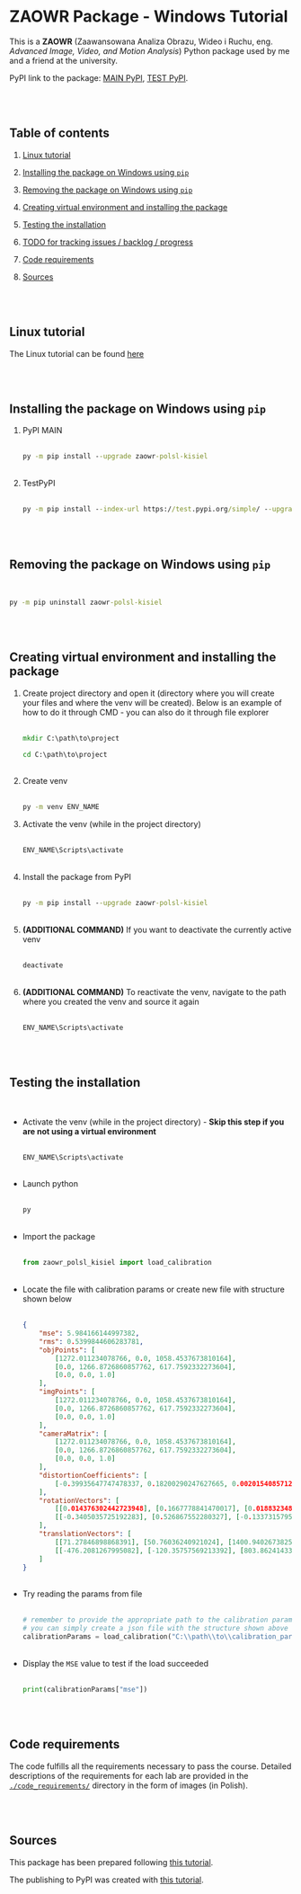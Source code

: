 # ZAOWR Package - Windows Tutorial

This is a **ZAOWR** (Zaawansowana Analiza Obrazu, Wideo i Ruchu, eng. _Advanced Image, Video, and Motion Analysis_) Python package used by me and a friend at the university.

PyPI link to the package: [MAIN PyPI](https://pypi.org/project/zaowr-polsl-kisiel/), [TEST PyPI](https://test.pypi.org/project/zaowr-polsl-kisiel/).

<br/>
<br/>

## Table of contents

1. [Linux tutorial](../README.md)

2. [Installing the package on Windows using `pip`](#installing-the-package-on-windows-using-pip)

3. [Removing the package on Windows using `pip`](#removing-the-package-on-windows-using-pip)

4. [Creating virtual environment and installing the package](#creating-virtual-environment-and-installing-the-package)

5. [Testing the installation](#testing-the-installation)

6. [TODO for tracking issues / backlog / progress](./TODO.md)

7. [Code requirements](#code-requirements)

8. [Sources](#sources)

<br/>
<br/>

## Linux tutorial

The Linux tutorial can be found [here](../README.md)

<br/>
<br/>

## Installing the package on Windows using `pip`

<ol>

<li> PyPI MAIN

<br/>
<br/>

```cmd
py -m pip install --upgrade zaowr-polsl-kisiel
```

</li>
<br/>
<li> TestPyPI

<br/>
<br/>
 
```cmd
py -m pip install --index-url https://test.pypi.org/simple/ --upgrade zaowr-polsl-kisiel
```

</li>

</ol>

<br/>
<br/>

## Removing the package on Windows using `pip`

<br/>

```cmd
py -m pip uninstall zaowr-polsl-kisiel
```

<br/>
<br/>

## Creating virtual environment and installing the package

<ol>
<li> Create project directory and open it (directory where you will create your files and where the venv will be created). Below is an example of how to do it through CMD - you can also do it through file explorer

<br/>
<br/>

```cmd
mkdir C:\path\to\project
```

```cmd
cd C:\path\to\project
```

<br/>

</li>
<li> Create venv

<br/>
<br/>

```cmd
py -m venv ENV_NAME
```

</li>

<li> Activate the venv (while in the project directory)

<br/>
<br/>

```cmd
ENV_NAME\Scripts\activate
```

</li>

<br/>

<li> Install the package from PyPI

<br/>
<br/>

```cmd
py -m pip install --upgrade zaowr-polsl-kisiel
```

</li>

<br/>

<li> <b>(ADDITIONAL COMMAND)</b> If you want to deactivate the currently active venv

<br/>
<br/>

```cmd
deactivate
```

</li>

<br/>

<li> <b>(ADDITIONAL COMMAND)</b> To reactivate the venv, navigate to the path where you created the venv and source it again

<br/>
<br/>

```cmd
ENV_NAME\Scripts\activate
```

</li>

</ol>



<br/>
<br/>

## Testing the installation

<br/>

<ul>
<li> Activate the venv (while in the project directory) - <b>Skip this step if you are not using a virtual environment</b>

<br/>
<br/>

```cmd
ENV_NAME\Scripts\activate
```

</li>

<br/>

<li> Launch python

<br/>
<br/>

```cmd
py
```

</li>

<br/>

<li> Import the package

<br/>
<br/>

```python
from zaowr_polsl_kisiel import load_calibration
```

</li>
<br/>

<li> Locate the file with calibration params or create new file with structure shown below

<br/>
<br/>

```json
{
    "mse": 5.984166144997382,
    "rms": 0.5399844606283781,
    "objPoints": [
        [1272.011234078766, 0.0, 1058.4537673810164],
        [0.0, 1266.8726860857762, 617.7592332273604],
        [0.0, 0.0, 1.0]
    ],
    "imgPoints": [
        [1272.011234078766, 0.0, 1058.4537673810164],
        [0.0, 1266.8726860857762, 617.7592332273604],
        [0.0, 0.0, 1.0]
    ],
    "cameraMatrix": [
        [1272.011234078766, 0.0, 1058.4537673810164],
        [0.0, 1266.8726860857762, 617.7592332273604],
        [0.0, 0.0, 1.0]
    ],
    "distortionCoefficients": [
        [-0.39935647747478337, 0.18200290247627665, 0.0020154085712910707, -0.012190829753206725, -0.04648398598417859]
    ],
    "rotationVectors": [
        [[0.014376302442723948], [0.1667778841470017], [0.018832348485715023]],
        [[-0.3405035725192283], [0.526867552280327], [-0.13373157952652456]]
    ],
    "translationVectors": [
        [[71.27846898868391], [50.76036240921024], [1400.9402673825555]],
        [[-476.2081267995082], [-120.35757569213392], [803.862414335442]]
    ]
}
```

</li>
<br/>

<li> Try reading the params from file

<br/>
<br/>

```python
# remember to provide the appropriate path to the calibration params
# you can simply create a json file with the structure shown above
calibrationParams = load_calibration("C:\\path\\to\\calibration_params.json")
```

</li>
<br/>

<li> Display the <code>MSE</code> value to test if the load succeeded

<br/>
<br/>

```python
print(calibrationParams["mse"])
```

</li>
</ul>

<br/>
<br/>

## Code requirements

The code fulfills all the requirements necessary to pass the course. Detailed descriptions of the requirements for each lab are provided in the [`./code_requirements/`](./code_requirements/) directory in the form of images (in Polish).

<br/>
<br/>

## Sources

This package has been prepared following [this tutorial](https://packaging.python.org/en/latest/tutorials/packaging-projects/).

The publishing to PyPI was created with [this tutorial](https://packaging.python.org/en/latest/guides/publishing-package-distribution-releases-using-github-actions-ci-cd-workflows/).
```